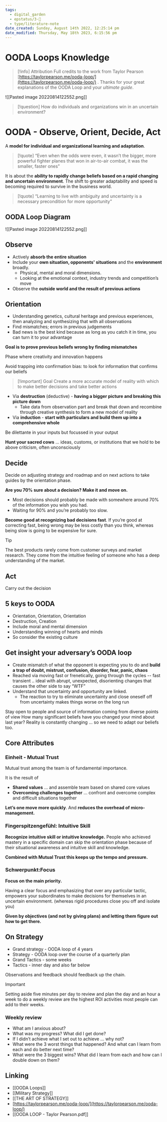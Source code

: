 ```yaml
---
tags:
  - digital_garden
  - epstatus/3-🌳
  - type/literature-note
date_created: Sunday, August 14th 2022, 12:25:14 pm
date_modified: Thursday, May 18th 2023, 6:15:56 pm
---
```

# OODA Loops Knowledge
> [!info] Attribution
> Full credits to the work from Taylor Pearson [https://taylorpearson.me/ooda-loop/](https://taylorpearson.me/ooda-loop/) . Thanks for your great explanations of the OODA Loop and your *ultimate guide*.


![[Pasted image 20220814122552.png]]

> [!question]
> How do individuals and organizations win in an uncertain environment?


# OODA - Observe, Orient, Decide, Act

A **model for individual and organizational learning and adaptation**.

> [!quote]
> “Even when the odds were even, it wasn’t the bigger, more powerful fighter planes that won in air-to-air combat, it was the smaller, faster ones"
> 

It is about the **ability to rapidly change beliefs based on a rapid changing and uncertain environment**. The shift to greater adaptability and speed is becoming required to survive in the business world.

> [!quote]
> “Learning to live with ambiguity and uncertainty is a necessary precondition for more opportunity”


## OODA Loop Diagram
![[Pasted image 20220814122552.png]]

## Observe
+ Actively **absorb the entire situation**
+ Include your **own situation, opponents' situations** and the **environment** broadly. 
	+ Physical, mental and moral dimensions. 
	+ Looking at the emotional context, industry trends and competition’s move
+ Observe the **outside world and the result of previous actions**

## Orientation
+ Understanding genetics, cultural heritage and previous experiences, then analyzing and synthesizing that with all observations 
+ Find mismatches; errors in previous judgements
+ Bad news is the best kind because as long as you catch it in time, you can turn it to your advantage

**Goal is to prove previous beliefs wrong by finding mismatches**

Phase where creativity and innovation happens

Avoid trapping into confirmation bias: to look for information that confirms our beliefs

> [!important] Goal
> Create a more accurate model of reality with which to make better decisions and take better actions

+ Via **destruction** (deductive) - **having a bigger picture and breaking this picture down**
	+ Take data from observation part and break that down and recombine through creative synthesis to form a new model of reality
+ Via **induction** -  **start with particulars and build them up into a comprehensive whole**

Be dilettante in your inputs but focussed in your output

**Hunt your sacred cows** … ideas, customs, or institutions that we hold to be above criticism, often unconsciously

## Decide
Decide on adjusting strategy and roadmap and on next actions to take guides by the orientation phase.

**Are you 70% sure about a decision? Make it and move on.**
+ Most decisions should probably be made with somewhere around 70% of the information you wish you had. 
+ Waiting for 90% and you’re probably too slow. 

**Become good at recognizing bad decisions fast**. 
If you’re good at correcting fast, being wrong may be less costly than you think, whereas being slow is going to be expensive for sure.

> [!tip]
> The best products rarely come from customer surveys and market research. They come from the intuitive feeling of someone who has a deep understanding of the market.


## Act
Carry out the decision

## 5 keys to OODA
+ Orientation, Orientation, Orientation
+ Destruction, Creation
+ Include moral and mental dimension
+ Understanding winning of hearts and minds
+ So consider the existing culture

## Get insight your adversary’s OODA loop
+ Create mismatch of what the opponent is expecting you to do and **build a trap of doubt, mistrust, confusion, disorder, fear, panic, chaos**
+ Reached via moving fast or frenetically, going through the cycles -- fast transient .. ideal with abrupt, unexpected, disorienting changes that causes the other side to say “WTF”
+ Understand that uncertainty and opportunity are linked.
	+ The reaction to try to eliminate uncertainty and close oneself off from uncertainty makes things worse on the long run 

Stay open to people and source of information coming from diverse points of view
How many significant beliefs have you changed your mind about last year? 
Reality is constantly changing … so we need to adapt our beliefs too.

## Core Attributes
### Einheit - Mutual Trust
Mutual trust among the team is of fundamental importance.

It is the result of
+ **Shared values** … and assemble team based on shared core values
+ **Overcoming challenges together** … confront and overcome complex and difficult situations together

**Let’s one move more quickly**. And **reduces the overhead of micro-management.** 

### Fingerspitzengefühl: Intuitive Skill
**Recognize intuitive skill or intuitive knowledge.** 
People who achieved mastery in a specific domain can skip the orientation phase because of their situational awareness and intuitive skill and knowledge.

**Combined with Mutual Trust this keeps up the tempo and pressure.**

### Schwerpunkt:Focus
**Focus on the main priority.** 

Having a clear focus and emphasizing that over any particular tactic, empowers your subordinates to make decisions for themselves in an uncertain environment. (whereas rigid procedures close you off and isolate you)

**Given by objectives (and not by giving plans) and letting them figure out how to get there.**

## On Strategy
+ Grand strategy - OODA loop of 4 years
+ Strategy - OODA loop over the course of a quarterly plan
+ Grand Tactics - some weeks
+ Tactics - inner day and also far below

Observations and feedback should feedback up the chain.

> [!important]
> Setting aside five minutes per day to review and plan the day and an hour a week to do a weekly review are the highest ROI activities most people can add to their weeks.
> 

### Weekly review
* What am I anxious about?
* What was my progress? What did I get done?
* If I didn’t achieve what I set out to achieve … why not?
* What were the 3 worst things that happened? And what can I learn from each and do better next time?
* What were the 3 biggest wins? What did I learn from each and how can I double down on them?


## Linking
+ [[OODA Loops]]
+ [[Military Strategy]]
+ [[THE ART OF STRATEGY]]
+ [https://taylorpearson.me/ooda-loop/](https://taylorpearson.me/ooda-loop/)
+ [[OODA LOOP - Taylor Pearson.pdf]]